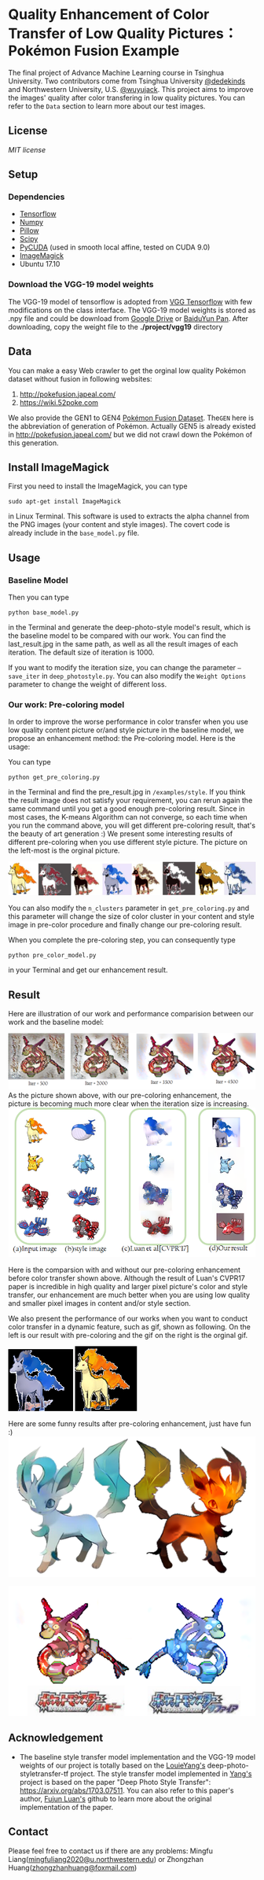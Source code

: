 # Quality Enhancement of Color Transfer of Low Quality Pictures：Pokémon Fusion Example

The final project of Advance Machine Learning course in Tsinghua University. Two contributors come from Tsinghua University
[@dedekinds](https://github.com/dedekinds) and Northwestern University, U.S. [@wuyujack](https://github.com/wuyujack). This project aims to improve the images' quality after color transfering in low quality pictures. You can refer to the `Data` section to learn more about our test images.

## License
*MIT license*

## Setup
### Dependencies
* [Tensorflow](https://www.tensorflow.org/)
* [Numpy](www.numpy.org/)
* [Pillow](https://pypi.python.org/pypi/Pillow/)
* [Scipy](https://www.scipy.org/)
* [PyCUDA](https://pypi.python.org/pypi/pycuda) (used in smooth local affine, tested on CUDA 9.0)
* [ImageMagick](http://www.imagemagick.org/script/index.php)
* Ubuntu 17.10
### Download the VGG-19 model weights
The VGG-19 model of tensorflow is adopted from [VGG Tensorflow](https://github.com/machrisaa/tensorflow-vgg) with few modifications on the class interface. The VGG-19 model weights is stored as .npy file and could be download from [Google Drive](https://drive.google.com/file/d/0BxvKyd83BJjYY01PYi1XQjB5R0E/view?usp=sharing) or [BaiduYun Pan](https://pan.baidu.com/s/1o9weflK). After downloading, copy the weight file to the **./project/vgg19** directory


## Data
You can make a easy Web crawler to get the orginal low quality Pokémon dataset without fusion in following websites: 
1. http://pokefusion.japeal.com/
2. https://wiki.52poke.com

We also provide the GEN1 to GEN4 [Pokémon Fusion Dataset](https://pan.baidu.com/s/16MHDxSUzexAKax46zhb0GQ). The`GEN` here is the abbreviation of generation of Pokémon. Actually GEN5 is already existed in http://pokefusion.japeal.com/ but we did not crawl down the Pokémon of this generation.

## Install ImageMagick
First you need to install the ImageMagick, you can type 
```
sudo apt-get install ImageMagick
```
in Linux Terminal. This software is used to extracts the alpha channel from the PNG images (your content and style images). The covert code is already include in the `base_model.py` file.

## Usage
### Baseline Model 
Then you can type
```
python base_model.py
```

in the Terminal and generate the deep-photo-style model's result, which is the baseline model to be compared with our work. You can find the last_result.jpg in the same path, as well as all the result images of each iteration. The default size of iteration is 1000.


If you want to modify the iteration size, you can change the parameter `—save_iter` in `deep_photostyle.py`. You can also modify the `Weight Options` parameter to change the weight of different loss.

### Our work: Pre-coloring model
In order to improve the worse performance in color transfer when you use low quality content picture or/and style picture in the baseline model, we propose an enhancement method: the Pre-coloring model. Here is the usage:

You can type 
```
python get_pre_coloring.py
```
in the Terminal and find the pre_result.jpg in `/examples/style`. If you think the result image does not satisfy your requirement, you can rerun again the same command until you get a good enough pre-coloring result. Since in most cases, the K-means Algorithm can not converge, so each time when you run the command above, you will get different pre-coloring result, that's the beauty of art generation :) We present some interesting results of different pre-coloring when you use different style picture. The picture on the left-most is the orginal picture.

![image](https://github.com/dedekinds/havefun/blob/master/image/yrs.jpg)

You can also modify the `n_clusters` parameter in `get_pre_coloring.py` and this parameter will change the size of color cluster in your content and style image in pre-color procedure and finally change our pre-coloring result.

When you complete the pre-coloring step, you can consequently type 
```
python pre_color_model.py
```
in your Terminal and get our enhancement result.


## Result
Here are illustration of our work and performance comparision between our work and the baseline model:

![image](https://github.com/dedekinds/havefun/blob/master/image/tkl.png)
As the picture shown above, with our pre-coloring enhancement, the picture is becoming much more clear when the iteration size is increasing. 
![image](https://github.com/dedekinds/havefun/blob/master/image/db.png)

Here is the comparsion with and without our pre-coloring enhancement before color transfer shown above. Although the result of Luan's CVPR17 paper is incredible in high quality and larger pixel picture's color and style transfer, our enhancement are much better when you are using low quality and smaller pixel images in content and/or style section.

We also present the performance of our works when you want to conduct color transfer in a dynamic feature, such as gif, shown as following. On the left is our result with pre-coloring and the gif on the right is the orginal gif.

![image](https://github.com/dedekinds/havefun/blob/master/image/lymgif.gif)
![image](https://github.com/dedekinds/havefun/blob/master/image/rapidash.gif)

Here are some funny results after pre-coloring enhancement, just have fun :)
![image](https://github.com/dedekinds/havefun/blob/master/image/yb.png)

![image](https://github.com/dedekinds/havefun/blob/master/image/tkllogo.png)
## Acknowledgement

* The baseline style transfer model implementation and the VGG-19 model weights of our project is totally based on the [LouieYang's](https://github.com/LouieYang/deep-photo-styletransfer-tf) deep-photo-styletransfer-tf project. The style transfer 
model implemented in [Yang's](https://github.com/LouieYang/deep-photo-styletransfer-tf) project is based on the paper "Deep Photo Style Transfer": https://arxiv.org/abs/1703.07511. You can also refer to this paper's author, [Fujun Luan's](https://github.com/luanfujun/deep-photo-styletransfer) github to learn more about the original implementation of the paper.


## Contact 
Please feel free to contact us if there are any problems: Mingfu Liang(mingfuliang2020@u.northwestern.edu) or Zhongzhan Huang(zhongzhanhuang@foxmail.com)
